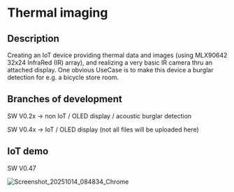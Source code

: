 # Thermal imaging

## Description

Creating an IoT device providing thermal data and images (using MLX90642 32x24 InfraRed (IR) array), and realizing a very basic IR camera thru an attached display. One obvious UseCase is to make this device a burglar detection for e.g. a bicycle store room. 

## Branches of development 

SW V0.2x -> non IoT / OLED display / acoustic burglar detection

SW V0.4x -> IoT / OLED display (not all files will be uploaded here)

## IoT demo 

SW V0.47

![Screenshot_20251014_084834_Chrome](https://github.com/user-attachments/assets/8ec1e7da-db65-4085-a9b4-645a841b2f6e)
